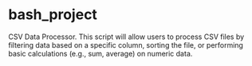 # bash_project
CSV Data Processor. This script will allow users to process CSV files by filtering data based on a specific column, sorting the file, or performing basic calculations (e.g., sum, average) on numeric data.
